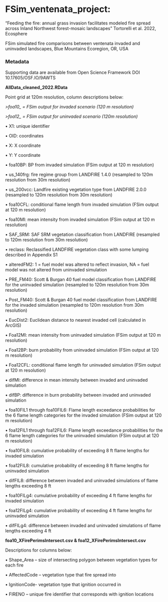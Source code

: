# FSim_ventenata_project: 
“Feeding the fire: annual grass invasion facilitates modeled fire spread across Inland Northwest forest-mosaic landscapes” 
Tortorelli et al. 2022, Ecosphere

FSim simulated fire comparisons between ventenata invaded and uninvaded landscapes, Blue Mountains Ecoregion, OR, USA

### Metadata
Supporting data are available from Open Science Framework DOI 10.17605/OSF.IO/9AWTS 

**AllData_cleaned_2022.RData**

Point grid at 120m resolution, column descriptions below:

*>foa10_ = FSim output for invaded scenario (120 m resolution)*

*>foa12_ = FSim output for uninvaded scenario (120m resolution)*

•	X1: unique identifier

•	OID: coordinates

•	X: X coordinate

•	Y: Y coordinate

•	foa10BP: BP from invaded simulation (FSim output at 120 m resolution)

•	us_140frg: fire regime group from LANDFIRE 1.4.0 (resampled to 120m resolution from 30m resolution)

•	us_200vcc: Landfire existing vegetation type from LANDFIRE 2.0.0 (resampled to 120m resolution from 30m resolution)

•	foa10CFL: conditional flame length from invaded simulation (FSim output at 120 m resolution)

•	foa10MI: mean intensity from invaded simulation  (FSim output at 120 m resolution)

•	SAF_SRM: SAF SRM vegetation classification from LANDFIRE (resampled to 120m resolution from 30m resolution)

•	reclass: Reclassified LANDFIRE vegetation class with some lumping described in Appendix S1

•	alteredFM2: 1 = fuel model was altered to reflect invasion, NA = fuel model was not altered from uninvaded simulation

•	PRE_FM40: Scott & Burgan 40 fuel model classification from LANDFIRE for the uninvaded simulation (resampled to 120m resolution from 30m resolution)

•	Post_FM40: Scott & Burgan 40 fuel model classification from LANDFIRE for the invaded simulation (resampled to 120m resolution from 30m resolution)

•	EucDist2: Euclidean distance to nearest invaded cell (calculated in ArcGIS)

•	Foa12MI: mean intensity from uninvaded simulation (FSim output at 120 m resolution)

•	Foa12BP: burn probability from uninvaded simulation (FSim output at 120 m resolution)

•	Foa12CFL: conditional flame length for uninvaded simulation (FSim output at 120 m resolution)

•	difMI: difference in mean intensity between invaded and uninvaded simulation

•	difBP: difference in burn probability between invaded and uninvaded simulation

•	foa10FIL1 through foa10FIL6: Flame length exceedance probabilities for the 6 flame length categories for the invaded simulation (FSim output at 120 m resolution)

•	foa12FIL1 through foa12FIL6: Flame length exceedance probabilities for the 6 flame length categories for the uninvaded simulation (FSim output at 120 m resolution)

•	foa10FIL8: cumulative probability of exceeding 8 ft flame lengths for invaded simulation

•	foa12FIL8: cumulative probability of exceeding 8 ft flame lengths for uninvaded simulation

•	difFIL8: difference between invaded and uninvaded simulations of flame lengths exceeding 8 ft

•	foa10FILg4: cumulative probability of exceeding 4 ft flame lengths for invaded simulation

•	foa12FILg4: cumulative probability of exceeding 4 ft flame lengths for uninvaded simulation

•	difFILg4: difference between invaded and uninvaded simulations of flame lengths exceeding 4 ft




**foa10_XFirePerimsIntersect.csv
& foa12_XFirePerimsIntersect.csv**



Descriptions for columns below:



•	Shape_Area – size of intersecting polygon between vegetation types for each fire

•	AffectedCode – vegetation type that fire spread into

•	IgnitionCode- vegetation type that ignition occurred in

•	FIRENO – unique fire identifier that corresponds with ignition locations 

